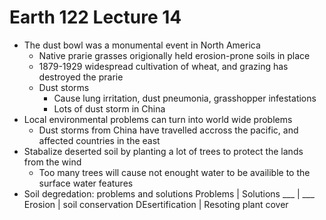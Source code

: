 # Earth 122 Lecture 14
- The dust bowl was a monumental event in North America
    - Native prarie grasses origionally held erosion-prone soils in place
    - 1879-1929 widespread cultivation of wheat, and grazing has destroyed the prarie
    - Dust storms
        - Cause lung irritation, dust pneumonia, grasshopper infestations
        - Lots of dust storm in China
- Local environmental problems can turn into world wide problems
    - Dust storms from China have travelled accross the pacific, and affected countries in the east
- Stabalize deserted soil by planting a lot of trees to protect the lands from the wind
    - Too many trees will cause not enought water to be availible to the surface water features
- Soil degredation: problems and solutions
Problems | Solutions
___ | ___
Erosion | soil conservation
DEsertification | Resoting plant cover
